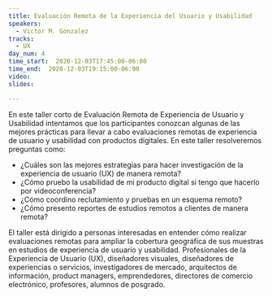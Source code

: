 ```yaml
---
title: Evaluación Remota de la Experiencia del Usuario y Usabilidad
speakers:
  - Victor M. Gonzalez
tracks:
  - UX
day_num: 4
time_start:  2020-12-03T17:45:00-06:00
time_end:  2020-12-03T19:15:00-06:00
video:
slides: 

---
```

<!--StartFragment-->

En este taller corto de Evaluación Remota de Experiencia de Usuario y Usabilidad intentamos que los participantes conozcan algunas de las mejores prácticas para llevar a cabo evaluaciones remotas de experiencia de usuario y usabilidad con productos digitales. En este taller resolveremos preguntas como: 
- ¿Cuáles son las mejores estrategias para hacer investigación de la experiencia de usuario (UX) de manera remota?
- ¿Cómo pruebo la usabilidad de mi producto digital si tengo que hacerlo por videoconferencia?
- ¿Cómo coordino reclutamiento y pruebas en un esquema remoto?
- ¿Cómo presento reportes de estudios remotos a clientes de manera remota?

El taller está dirigido a personas interesadas en entender cómo realizar evaluaciones remotas para ampliar la cobertura geográfica de sus muestras en estudios de experiencia de usuario y usabilidad. Profesionales de la Experiencia de Usuario (UX), diseñadores visuales, diseñadores de experiencias o servicios, investigadores de mercado, arquitectos de información, product managers, emprendedores, directores de comercio electrónico, profesores, alumnos de posgrado.

<!--EndFragment-->
